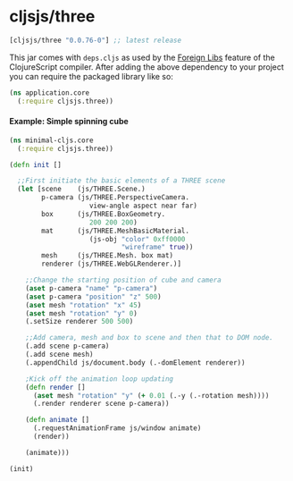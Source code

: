 # cljsjs/three

[](dependency)
```clojure
[cljsjs/three "0.0.76-0"] ;; latest release
```
[](/dependency)

This jar comes with `deps.cljs` as used by the [Foreign Libs][flibs] feature
of the ClojureScript compiler. After adding the above dependency to your project
you can require the packaged library like so:

```clojure
(ns application.core
  (:require cljsjs.three))
```

[flibs]: https://github.com/clojure/clojurescript/wiki/Packaging-Foreign-Dependencies

#### Example: Simple spinning cube
```clojure
(ns minimal-cljs.core
  (:require cljsjs.three))

(defn init []

  ;;First initiate the basic elements of a THREE scene
  (let [scene    (js/THREE.Scene.)
        p-camera (js/THREE.PerspectiveCamera.
                    view-angle aspect near far)
        box      (js/THREE.BoxGeometry.
                    200 200 200)
        mat      (js/THREE.MeshBasicMaterial.
                    (js-obj "color" 0xff0000
                            "wireframe" true))
        mesh     (js/THREE.Mesh. box mat)
        renderer (js/THREE.WebGLRenderer.)]

    ;;Change the starting position of cube and camera
    (aset p-camera "name" "p-camera")
    (aset p-camera "position" "z" 500)
    (aset mesh "rotation" "x" 45)
    (aset mesh "rotation" "y" 0)
    (.setSize renderer 500 500)

    ;;Add camera, mesh and box to scene and then that to DOM node.
    (.add scene p-camera)
    (.add scene mesh)
    (.appendChild js/document.body (.-domElement renderer))

    ;Kick off the animation loop updating
    (defn render []
      (aset mesh "rotation" "y" (+ 0.01 (.-y (.-rotation mesh))))
      (.render renderer scene p-camera))

    (defn animate []
      (.requestAnimationFrame js/window animate)
      (render))

    (animate)))

(init)
```
